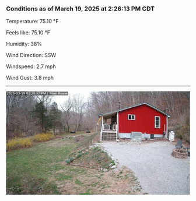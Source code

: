 ### Conditions as of March 19, 2025 at 2:26:13 PM CDT 

Temperature: 75.10 &deg;F

Feels like: 75.10 &deg;F

Humidity: 38%

Wind Direction: SSW

Windspeed: 2.7 mph

Wind Gust: 3.8 mph

---

<img src="./images/latest.jpeg"/>

